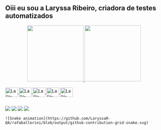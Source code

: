 ## Oiii eu sou a Laryssa Ribeiro, criadora de testes automatizados
<div align="center">
  <a href="https://github.com/LaryssaR-QA">
  <img height="180em" src="https://github-readme-stats.vercel.app/api?username=LaryssaR-QA&show_icons=true&theme=omni&include_all_commits=true&count_private=true"/>
  <img height="180em" src="https://github-readme-stats.vercel.app/api/top-langs/?username=LaryssaR-QA&layout=compact&langs_count=7&theme=omni"/>
</div>


<div style="display: inline_block"><br>
  <img align="center" alt="Lary-cucumber" height="30" width="40" src="https://icongr.am/devicon/cucumber-plain.svg?size=128&color=0bef31">
  <img align="center" alt="Lary-VSCode" height="30" width="40" src="https://cdn.jsdelivr.net/gh/devicons/devicon/icons/vscode/vscode-original.svg">
  <img align="center" alt="Lary-Mysql" height="30" width="40" src="https://cdn.jsdelivr.net/gh/devicons/devicon/icons/mysql/mysql-original.svg" />
  <img align="center" alt="Lary-intellij" height="30" width="40" src="https://cdn.jsdelivr.net/gh/devicons/devicon/icons/intellij/intellij-original.svg"/>
  <img align="center" alt="Lary-C#" height="30" width="40" src="https://icongr.am/devicon/csharp-original.svg?size=128&color=10f43e">
</div>
  
  ##
 
<div>
  <a href="https://www.linkedin.com/in/laryssafernanda/" target="_blank"><img src="https://img.shields.io/badge/-LinkedIn-%230077B5?style=for-the-badge&logo=linkedin&logoColor=white" target="_blank"></a> 
  <a href="https://www.instagram.com/larymortis/" target="_blank"><img src="https://img.shields.io/badge/-Instagram-%23E4405F?style=for-the-badge&logo=instagram&logoColor=white" target="_blank"></a>
 	<a href="https://www.twitch.tv/larymortis" target="_blank"><img src="https://img.shields.io/badge/Twitch-9146FF?style=for-the-badge&logo=twitch&logoColor=white" target="_blank"></a>
 	<a href="https://open.spotify.com/user/227mrnwy6lumbyggnid74obrq" target="_blank"><img src="https://img.shields.io/badge/Spotify-1ED760?&style=for-the-badge&logo=spotify&logoColor=white"></a>

    ![Snake animation](https://github.com/LaryssaR-QA/rafaballerini/blob/output/github-contribution-grid-snake.svg)
</div>
